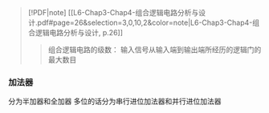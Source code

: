 > [!PDF|note] [[L6-Chap3-Chap4-组合逻辑电路分析与设计.pdf#page=26&selection=3,0,10,2&color=note|L6-Chap3-Chap4-组合逻辑电路分析与设计, p.26]]
> > 组合逻辑电路的级数： 输入信号从输入端到输出端所经历的逻辑门的最大数目

### 加法器
分为半加器和全加器
多位的话分为串行进位加法器和并行进位加法器